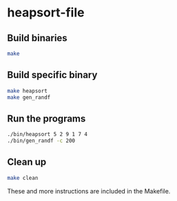 # heapsort-file

## Build binaries

```sh
make
```

## Build specific binary

```sh
make heapsort
make gen_randf
```

## Run the programs

```sh
./bin/heapsort 5 2 9 1 7 4
./bin/gen_randf -c 200
```

## Clean up

```sh
make clean
```

These and more instructions are included in the Makefile.
